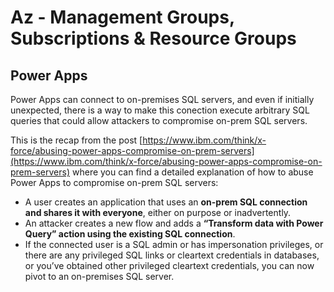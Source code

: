 # Az - Management Groups, Subscriptions & Resource Groups

## Power Apps

Power Apps can connect to on-premises SQL servers, and even if initially unexpected, there is a way to make this conection execute arbitrary SQL queries that could allow attackers to compromise on-prem SQL servers.

This is the recap from the post [https://www.ibm.com/think/x-force/abusing-power-apps-compromise-on-prem-servers](https://www.ibm.com/think/x-force/abusing-power-apps-compromise-on-prem-servers) where you can find a detailed explanation of how to abuse Power Apps to compromise on-prem SQL servers:

- A user creates an application that uses an **on-prem SQL connection and shares it with everyone**, either on purpose or inadvertently.
- An attacker creates a new flow and adds a **“Transform data with Power Query” action using the existing SQL connection**.
- If the connected user is a SQL admin or has impersonation privileges, or there are any privileged SQL links or cleartext credentials in databases, or you’ve obtained other privileged cleartext credentials, you can now pivot to an on-premises SQL server.

